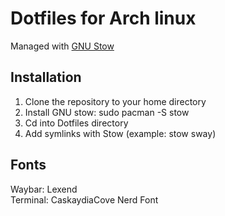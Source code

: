# Dotfiles for Arch linux
Managed with [GNU Stow](https://www.gnu.org/software/stow/)

## Installation

1. Clone the repository to your home directory
2. Install GNU stow: sudo pacman -S stow
3. Cd into Dotfiles directory
4. Add symlinks with Stow (example: stow sway)

## Fonts

Waybar: Lexend <br/>
Terminal: CaskaydiaCove Nerd Font

